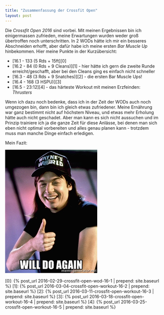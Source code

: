 ```yaml
---
title: "Zusammenfassung der Crossfit Open"
layout: post
---
```

Die *Crossfit Open 2016* sind vorbei. Mit meinen Ergebnissen bin ich einigermassen zufrieden, meine Erwartungen wurden weder groß übertroffen noch unterschritten. In 2 WODs hätte ich mir ein besseres Abschneiden erhofft, aber dafür habe ich meine ersten *Bar Muscle Up* hinbekommen. Hier meine Punkte in der Kurzübersicht:

  * [16.1 - 133 (5 Rds + 15ft][0]
  * [16.2 - 84 (0 Rds + 9 Cleans)][1] - hier hätte ich gern die zweite Runde erreicht/geschafft, aber bei den Cleans ging es einfach nicht schneller
  * [16.3 - 48 (3 Rds + 9 Snatches)][2] - die ersten Bar Muscle Ups!
  * [16.4 - 168 (3 HSPU)][3]
  * [16.5 - 23:12][4] - das härteste Workout mit meinen Erzfeinden: *Thrusters*

Wenn ich dazu noch bedenke, dass ich in der Zeit der WODs auch noch umgezogen bin, dann bin ich gleich etwas zufriedener. Meine Ernährung war ganz bestimmt nicht auf höchstem Niveau, und etwas mehr Erholung hätte auch nicht geschadet. Aber man kann es sich nicht aussuchen und im Prinzip trainiere ich ja die ganze Zeit für diese Anlässe, bei denen man sich eben nicht optimal vorbereiten und alles genau planen kann - trotzdem muss man manche Dinge einfach erledigen.

Mein Fazit:

![Will do again](/images/will-do-again.jpg)

[0]: {% post_url 2016-02-29-crossfit-open-wod-16-1 | prepend: site.baseurl %}
[1]: {% post_url 2016-03-04-crossfit-open-workout-16-2 | prepend: site.baseurl %}
[2]: {% post_url 2016-03-11-crossfit-open-workout-16-3 | prepend: site.baseurl %}
[3]: {% post_url 2016-03-18-crossfit-open-workout-16-4 | prepend: site.baseurl %}
[4]: {% post_url 2016-03-25-crossfit-open-workout-16-5 | prepend: site.baseurl %}

